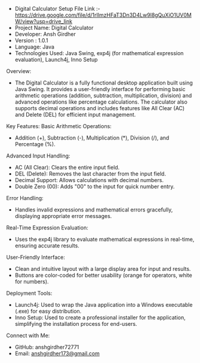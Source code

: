 * Digital Calculator Setup File Link :- https://drive.google.com/file/d/1rlImzHFaT3Dn3D4Lw9l8gQuXiO1UV0MW/view?usp=drive_link
* Project Name: Digital Calculator
* Developer: Ansh Girdher
* Version : 1.0.1
* Language: Java
* Technologies Used: Java Swing, exp4j (for mathematical expression evaluation), Launch4j, Inno Setup

Overview:
* The Digital Calculator is a fully functional desktop application built using Java Swing. It provides a user-friendly interface for performing basic arithmetic operations (addition, subtraction, multiplication, division) and advanced operations like percentage calculations. The calculator also supports decimal operations and includes features like All Clear (AC) and Delete (DEL) for efficient input management.

Key Features:
Basic Arithmetic Operations:
* Addition (+), Subtraction (-), Multiplication (*), Division (/), and Percentage (%).

Advanced Input Handling:
* AC (All Clear): Clears the entire input field.
* DEL (Delete): Removes the last character from the input field.
* Decimal Support: Allows calculations with decimal numbers.
* Double Zero (00): Adds "00" to the input for quick number entry.

Error Handling:
* Handles invalid expressions and mathematical errors gracefully, displaying appropriate error messages.

Real-Time Expression Evaluation:
* Uses the exp4j library to evaluate mathematical expressions in real-time, ensuring accurate results.

User-Friendly Interface:
* Clean and intuitive layout with a large display area for input and results.
* Buttons are color-coded for better usability (orange for operators, white for numbers).

Deployment Tools:
* Launch4j: Used to wrap the Java application into a Windows executable (.exe) for easy distribution.
* Inno Setup: Used to create a professional installer for the application, simplifying the installation process for end-users.

Connect with Me:
* GitHub: anshgirdher72771
* Email: anshgirdher173@gmail.com

